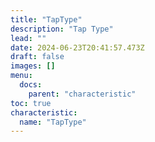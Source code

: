 ```yaml
---
title: "TapType"
description: "Tap Type"
lead: ""
date: 2024-06-23T20:41:57.473Z
draft: false
images: []
menu:
  docs:
    parent: "characteristic"
toc: true
characteristic:
  name: "TapType"
---
```

